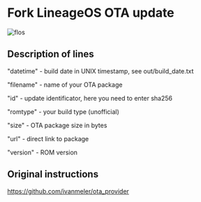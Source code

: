# Fork LineageOS OTA update #

![flos](https://user-images.githubusercontent.com/93985232/170225605-16913dee-1cd7-49ea-b3f7-77826f5a51c5.jpg)

## Description of lines

"datetime" - build date in UNIX timestamp, see out/build_date.txt

"filename" - name of your OTA package

"id" - update identificator, here you need to enter sha256

"romtype" - your build type (unofficial)

"size" - OTA package size in bytes

"url" - direct link to package

"version" - ROM version

## Original instructions
https://github.com/ivanmeler/ota_provider
